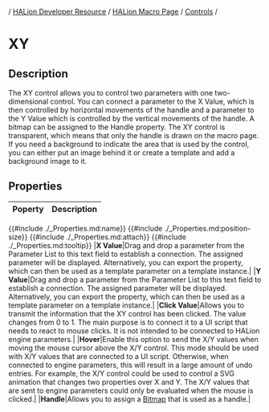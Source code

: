 / [HALion Developer Resource](../../HALion-Developer-Resource.md) / [HALion Macro Page](./HALion-Macro-Page.md) / [Controls](./Controls.md) /

# XY

## Description

The XY control allows you to control two parameters with one two-dimensional control. You can connect a parameter to the X Value, which is then controlled by horizontal movements of the handle and a parameter to the Y Value which is controlled by the vertical movements of the handle. A bitmap can be assigned to the Handle property. The XY control is transparent, which means that only the handle is drawn on the macro page. If you need a background to indicate the area that is used by the control, you can either put an image behind it or create a template and add a background image to it.

## Properties

|Poperty|Description|
|:-|:-|
{{#include ./_Properties.md:name}}
{{#include ./_Properties.md:position-size}}
{{#include ./_Properties.md:attach}}
{{#include ./_Properties.md:tooltip}}
|**X Value**|Drag and drop a parameter from the Parameter List to this text field to establish a connection. The assigned parameter will be displayed. Alternatively, you can export the property, which can then be used as a template parameter on a template instance.|
|**Y Value**|Drag and drop a parameter from the Parameter List to this text field to establish a connection. The assigned parameter will be displayed. Alternatively, you can export the property, which can then be used as a template parameter on a template instance.|
|**Click Value**|Allows you to transmit the information that the XY control has been clicked. The value changes from 0 to 1. The main purpose is to connect it to a UI script that needs to react to mouse clicks. It is not intended to be connected to HALion engine parameters.|
|**Hover**|Enable this option to send the X/Y values when moving the mouse cursor above the X/Y control. This mode should be used with X/Y values that are connected to a UI script. Otherwise, when connected to engine parameters, this will result in a large amount of undo entries. For example, the X/Y control could be used to control a SVG animation that changes two properties over X and Y. The X/Y values that are sent to engine parameters could only be evaluated when the mouse is clicked.|
|**Handle**|Allows you to assign a [Bitmap](./Bitmap.md) that is used as a handle.|